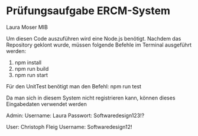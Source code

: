 # Prüfungsaufgabe ERCM-System
Laura Moser MIB

Um diesen Code auszuführen wird eine Node.js benötigt.
Nachdem das Repository geklont wurde, müssen folgende Befehle im Terminal ausgeführt werden:

1. npm install
2. npm run build
3. npm run start

Für den UnitTest benötigt man den Befehl: npm run test

Da man sich in diesem System nicht registrieren kann, können dieses Eingabedaten verwendet werden 

Admin:
Username: Laura
Passwort: Softwaredesign123!?

User: Christoph Fleig
Username: Softwaredesign12!
